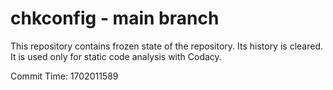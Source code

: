 # chkconfig - main branch

This repository contains frozen state of the repository.
Its history is cleared. It is used only for static code
analysis with Codacy.

Commit Time: 1702011589
